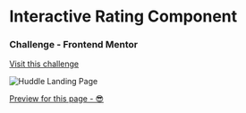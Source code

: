 # Interactive Rating Component

### Challenge - Frontend Mentor

[Visit this challenge](https://www.frontendmentor.io/challenges/interactive-rating-component-koxpeBUmI)

![Huddle Landing Page]()

[Preview for this page - 😎](https://jorgecruz19.github.io/interactive-rating-component/)